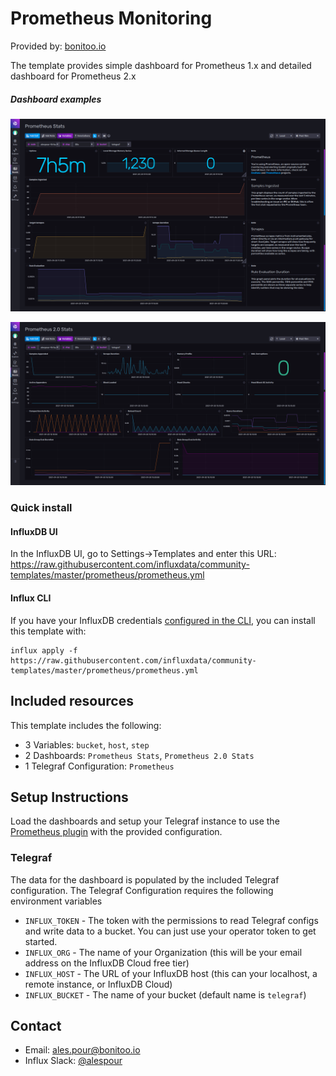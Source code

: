 # Prometheus Monitoring

Provided by: [bonitoo.io](.)

The template provides simple dashboard for Prometheus 1.x and detailed dashboard for Prometheus 2.x

##### Dashboard examples

![Prometheus Stats](img/prometheus_stats.png)

![Prometheus 2.0 Stats](img/prometheus_2_stats.png)

### Quick install

#### InfluxDB UI

In the InfluxDB UI, go to Settings->Templates and enter this URL: https://raw.githubusercontent.com/influxdata/community-templates/master/prometheus/prometheus.yml

#### Influx CLI

If you have your InfluxDB credentials [configured in the CLI](https://v2.docs.influxdata.com/v2.0/reference/cli/influx/config/), you can install this template with:

```
influx apply -f https://raw.githubusercontent.com/influxdata/community-templates/master/prometheus/prometheus.yml
```

## Included resources

This template includes the following:

- 3 Variables: `bucket`, `host`, `step`
- 2 Dashboards: `Prometheus Stats`, `Prometheus 2.0 Stats`
- 1 Telegraf Configuration: `Prometheus`

## Setup Instructions

Load the dashboards and setup your Telegraf instance to use the [Prometheus plugin](https://github.com/influxdata/telegraf/tree/master/plugins/inputs/prometheus)
with the provided configuration.

### Telegraf
The data for the dashboard is populated by the included Telegraf configuration. The Telegraf Configuration requires the following environment variables

  - `INFLUX_TOKEN` - The token with the permissions to read Telegraf configs and write data to a bucket. You can just use your operator token to get started.
  - `INFLUX_ORG` - The name of your Organization (this will be your email address on the InfluxDB Cloud free tier)
  - `INFLUX_HOST` - The URL of your InfluxDB host (this can your localhost, a remote instance, or InfluxDB Cloud)
  - `INFLUX_BUCKET` - The name of your bucket (default name is `telegraf`)

## Contact

- Email: ales.pour@bonitoo.io
- Influx Slack: [@alespour](https://influxdata.com/slack)
